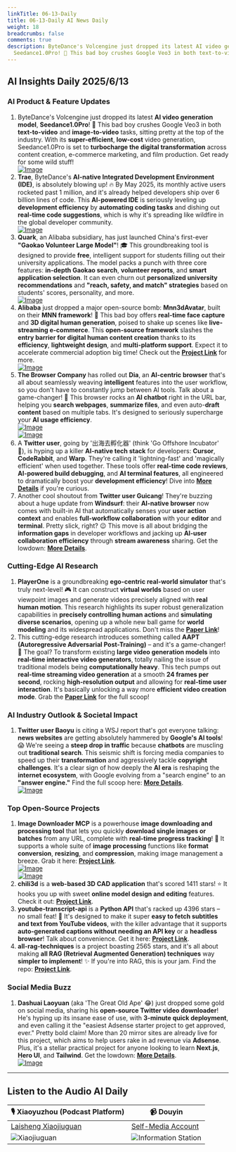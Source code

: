 ```yaml
---
linkTitle: 06-13-Daily
title: 06-13-Daily AI News Daily
weight: 18
breadcrumbs: false
comments: true
description: ByteDance's Volcengine just dropped its latest AI video generation model,
  Seedance1.0Pro! 🚀 This bad boy crushes Google Veo3 in both text-to-video and image-...
---
```

## AI Insights Daily 2025/6/13

### **AI Product & Feature Updates**
1. ByteDance's Volcengine just dropped its latest **AI video generation model**, **Seedance1.0Pro**! 🚀 This bad boy crushes Google Veo3 in both **text-to-video** and **image-to-video** tasks, sitting pretty at the top of the industry. With its **super-efficient**, **low-cost** video generation, Seedance1.0Pro is set to **turbocharge the digital transformation** across content creation, e-commerce marketing, and film production. Get ready for some wild stuff!
 <br/> [![Image](https://cdn.jsdmirror.com/gh/justlovemaki/imagehub@main/images/2025/07/news_01k024mm4se1xv1bpqmswexsd2.avif)](https://cdn.jsdmirror.com/gh/justlovemaki/imagehub@main/images/2025/07/news_01k024mm4se1xv1bpqmswexsd2.avif) <br/>
2. **Trae**, ByteDance's **AI-native Integrated Development Environment (IDE)**, is absolutely blowing up! 🔥 By May 2025, its monthly active users rocketed past 1 million, and it's already helped developers ship over 6 billion lines of code. This **AI-powered IDE** is seriously leveling up **development efficiency** by **automating coding tasks** and dishing out **real-time code suggestions**, which is why it's spreading like wildfire in the global developer community.
 <br/> [![Image](https://cdn.jsdmirror.com/gh/justlovemaki/imagehub@main/images/2025/07/news_01k024mq8sez2twb2t8tkk8ke0.avif)](https://cdn.jsdmirror.com/gh/justlovemaki/imagehub@main/images/2025/07/news_01k024mq8sez2twb2t8tkk8ke0.avif) <br/>
3. **Quark**, an Alibaba subsidiary, has just launched China's first-ever **"Gaokao Volunteer Large Model"**! 🎓 This groundbreaking tool is designed to provide **free**, intelligent support for students filling out their university applications. The model packs a punch with three core features: **in-depth Gaokao search**, **volunteer reports**, and **smart application selection**. It can even churn out **personalized university recommendations** and **"reach, safety, and match" strategies** based on students' scores, personality, and more.
 <br/> [![Image](https://cdn.jsdmirror.com/gh/justlovemaki/imagehub@main/images/2025/07/news_01k024mwg2fvmbxzjkax7vktzj.avif)](https://cdn.jsdmirror.com/gh/justlovemaki/imagehub@main/images/2025/07/news_01k024mwg2fvmbxzjkax7vktzj.avif) <br/>
4. **Alibaba** just dropped a major open-source bomb: **Mnn3dAvatar**, built on their **MNN framework**! 🤯 This bad boy offers **real-time face capture** and **3D digital human generation**, poised to shake up scenes like **live-streaming e-commerce**. This **open-source framework** slashes the **entry barrier for digital human content creation** thanks to its **efficiency**, **lightweight design**, and **multi-platform support**. Expect it to accelerate commercial adoption big time! Check out the **[Project Link](https://github.com/alibaba/MNN/blob/master/apps/Android/Mnn3dAvatar/README.md)** for more.
 <br/> [![Image](https://cdn.jsdmirror.com/gh/justlovemaki/imagehub@main/images/2025/07/news_01k024n2haft2t5qsnwkcsvq9k.avif)](https://cdn.jsdmirror.com/gh/justlovemaki/imagehub@main/images/2025/07/news_01k024n2haft2t5qsnwkcsvq9k.avif) <br/>
5. **The Browser Company** has rolled out **Dia**, an **AI-centric browser** that's all about seamlessly weaving **intelligent** features into the user workflow, so you don't have to constantly jump between AI tools. Talk about a game-changer! 🤯 This browser rocks an **AI chatbot** right in the URL bar, helping you **search webpages**, **summarize files**, and even auto-**draft content** based on multiple tabs. It's designed to seriously supercharge your **AI usage efficiency**.
 <br/> [![Image](https://cdn.jsdmirror.com/gh/justlovemaki/imagehub@main/images/2025/07/news_01k024n5jjfa5rxxaj1h7m942h.avif)](https://cdn.jsdmirror.com/gh/justlovemaki/imagehub@main/images/2025/07/news_01k024n5jjfa5rxxaj1h7m942h.avif) <br/> [![Image](https://cdn.jsdmirror.com/gh/justlovemaki/imagehub@main/images/2025/07/news_01k024ngxtf66vgb72v24ygfp1.avif)](https://cdn.jsdmirror.com/gh/justlovemaki/imagehub@main/images/2025/07/news_01k024ngxtf66vgb72v24ygfp1.avif) <br/>
6. A **Twitter user**, going by '出海去孵化器' (think 'Go Offshore Incubator' 🌊), is hyping up a killer **AI-native tech stack** for developers: **Cursor**, **CodeRabbit**, and **Warp**. They're calling it 'lightning-fast' and 'magically efficient' when used together. These tools offer **real-time code reviews**, **AI-powered build debugging**, and **AI terminal features**, all engineered to dramatically boost your **development efficiency**! Dive into **[More Details](https://m.okjike.com/originalPosts/684a78ca85dc67026ef84294)** if you're curious.
7. Another cool shoutout from **Twitter user Guicang**! They're buzzing about a huge update from **Windsurf**: their **AI-native browser** now comes with built-in AI that automatically senses your **user action context** and enables **full-workflow collaboration** with your **editor** and **terminal**. Pretty slick, right? 😉 This move is all about bridging the **information gaps** in developer workflows and jacking up **AI-user collaboration efficiency** through **stream awareness** sharing. Get the lowdown: **[More Details](https://m.okjike.com/originalPosts/684a690d85dc67026ef727b3)**.

### **Cutting-Edge AI Research**
1. **PlayerOne** is a groundbreaking **ego-centric real-world simulator** that's truly next-level! 🎮 It can construct **virtual worlds** based on user viewpoint images and generate videos precisely aligned with **real human motion**. This research highlights its super robust generalization capabilities in **precisely controlling human actions** and **simulating diverse scenarios**, opening up a whole new ball game for **world modeling** and its widespread applications. Don't miss the **[Paper Link](https://arxiv.org/abs/2506.09995)**!
2. This cutting-edge research introduces something called **AAPT (Autoregressive Adversarial Post-Training)** – and it's a game-changer! 🤩 The goal? To transform existing **large video generation models** into **real-time interactive video generators**, totally nailing the issue of traditional models being **computationally heavy**. This tech pumps out **real-time streaming video generation** at a smooth **24 frames per second**, rocking **high-resolution output** and allowing for **real-time user interaction**. It's basically unlocking a way more **efficient video creation mode**. Grab the **[Paper Link](https://arxiv.org/abs/2506.09350)** for the full scoop!

### **AI Industry Outlook & Societal Impact**
1. **Twitter user Baoyu** is citing a WSJ report that's got everyone talking: **news websites** are getting absolutely hammered by **Google's AI tools**! 😱 We're seeing a **steep drop in traffic** because **chatbots** are muscling out **traditional search**. This seismic shift is forcing media companies to speed up their **transformation** and aggressively tackle **copyright challenges**. It's a clear sign of how deeply the **AI era** is reshaping the **internet ecosystem**, with Google evolving from a "search engine" to an **"answer engine."** Find the full scoop here: **[More Details](https://x.com/dotey/status/1932934013431287961)**.
 <br/> [![Image](https://cdn.jsdmirror.com/gh/justlovemaki/imagehub@main/images/2025/07/news_01k024nm7bfy7vp2vy7tbzthmq.avif)](https://cdn.jsdmirror.com/gh/justlovemaki/imagehub@main/images/2025/07/news_01k024nm7bfy7vp2vy7tbzthmq.avif) <br/>

### **Top Open-Source Projects**
1. **Image Downloader MCP** is a powerhouse **image downloading and processing tool** that lets you quickly **download single images or batches** from any URL, complete with **real-time progress tracking**! 🚀 It supports a whole suite of **image processing** functions like **format conversion**, **resizing**, and **compression**, making image management a breeze. Grab it here: **[Project Link](https://github.com/cced3000/mcp-image-downloader)**.
 <br/> [![Image](https://cdn.jsdmirror.com/gh/justlovemaki/imagehub@main/images/2025/07/news_01k024nptve0a9vx759k0pxx0b.avif)](https://cdn.jsdmirror.com/gh/justlovemaki/imagehub@main/images/2025/07/news_01k024nptve0a9vx759k0pxx0b.avif) <br/> [![Image](https://cdn.jsdmirror.com/gh/justlovemaki/imagehub@main/images/2025/07/news_01k024nsx2fgb9k2z4nkt530w6.avif)](https://cdn.jsdmirror.com/gh/justlovemaki/imagehub@main/images/2025/07/news_01k024nsx2fgb9k2z4nkt530w6.avif) <br/>
2. **chili3d** is a **web-based 3D CAD application** that's scored 1411 stars! ⭐ It hooks you up with sweet **online model design and editing** features. Check it out: **[Project Link](https://github.com/xiangechen/chili3d)**.
3. **youtube-transcript-api** is a **Python API** that's racked up 4396 stars – no small feat! 🌟 It's designed to make it super **easy to fetch subtitles and text from YouTube videos**, with the killer advantage that it supports **auto-generated captions without needing an API key** or a **headless browser**! Talk about convenience. Get it here: **[Project Link](https://github.com/jdepoix/youtube-transcript-api)**.
4. **all-rag-techniques** is a project boasting 2565 stars, and it's all about making **all RAG (Retrieval Augmented Generation) techniques** way **simpler to implement**! ✨ If you're into RAG, this is your jam. Find the repo: **[Project Link](https://github.com/FareedKhan-dev?tab=repositories)**.

### **Social Media Buzz**
1. **Dashuai Laoyuan** (aka 'The Great Old Ape' 😂) just dropped some gold on social media, sharing his **open-source Twitter video downloader**! He's hyping up its insane ease of use, with **3-minute quick deployment**, and even calling it the "easiest Adsense starter project to get approved, ever." Pretty bold claim! More than 20 mirror sites are already live for this project, which aims to help users rake in ad revenue via **Adsense**. Plus, it's a stellar practical project for anyone looking to learn **Next.js**, **Hero UI**, and **Tailwind**. Get the lowdown: **[More Details](https://x.com/ezshine/status/1933090601232454033)**.
 <br/> [![Image](https://cdn.jsdmirror.com/gh/justlovemaki/imagehub@main/images/2025/07/news_01k024nwpgfd88j7q4j9n7va75.avif)](https://cdn.jsdmirror.com/gh/justlovemaki/imagehub@main/images/2025/07/news_01k024nwpgfd88j7q4j9n7va75.avif) <br/>

---

## **Listen to the Audio AI Daily**

| 🎙️ **Xiaoyuzhou (Podcast Platform)** | 📹 **Douyin** |
| --- | --- |
| [Laisheng Xiaojiuguan](https://www.xiaoyuzhoufm.com/podcast/683c62b7c1ca9cf575a5030e)  |   [Self-Media Account](https://www.douyin.com/user/MS4wLjABAAAAwpwqPQlu38sO38VyWgw9ZjDEnN4bMR5j8x111UxpseHR9DpB6-CveI5KRXOWuFwG)|
| ![Xiaojiuguan](https://cdn.jsdmirror.com/gh/justlovemaki/imagehub@main/logo/f959f7984e9163fc50d3941d79a7f262.md.png) | ![Information Station](https://cdn.jsdmirror.com/gh/justlovemaki/imagehub@main/logo/7fc30805eeb831e1e2baa3a240683ca3.md.png) |